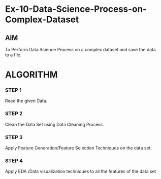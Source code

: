 # Ex-10-Data-Science-Process-on-Complex-Dataset

## AIM
To Perform Data Science Process on a complex dataset and save the data to a file. 

# ALGORITHM
### STEP 1
Read the given Data.
### STEP 2
Clean the Data Set using Data Cleaning Process.
### STEP 3
Apply Feature Generation/Feature Selection Techniques on the data set.
### STEP 4
Apply EDA /Data visualization techniques to all the features of the data set
